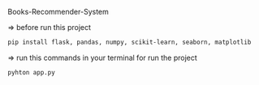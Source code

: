 Books-Recommender-System

=> before run this project
```bash
pip install flask, pandas, numpy, scikit-learn, seaborn, matplotlib
```

=> run this commands in your terminal for run the project

```bash
pyhton app.py
```

